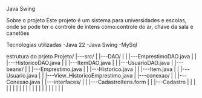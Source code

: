 Java Swing

Sobre o projeto
Este projeto é um sistema para universidades e escolas, onde se pode ter o controle de intens como:controle do ar, chave da sala e canetões

Tecnologias utilizadas
-Java 22
-Java Swing
-MySql

estrutura do prjeto
Projeto/
|---src/
|    |---DAO/
|    |    |---EmprestimoDAO.java
|    |    |---HistoricoDAO.java
|    |    |---ItemDAO.java
|    |    |---UsuarioDAO.java
|    |---beans/
|    |    |---Emprestimo.java
|    |    |---Historico.java
|    |    |---Item.java
|    |    |---Usuario.java
|    |    |---View_HistoricoEmprestimo.java
|    |---conexao/
|    |    |---Conexao.java
|    |---interfaces/
|    |    |---CadastroItens.form
|    |    |---Cadastro
|    |    |
|    |    |
|    |    |
|    |    |
|    |    |
|    |    |
|    |    |
